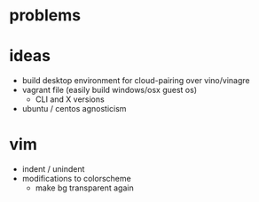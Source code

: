 # problems

# ideas

- build desktop environment for cloud-pairing over vino/vinagre
- vagrant file (easily build windows/osx guest os)
  - CLI and X versions
- ubuntu / centos agnosticism

# vim

- indent / unindent
- modifications to colorscheme
    - make bg transparent again
